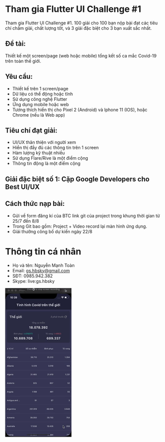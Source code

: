 # Tham gia Flutter UI Challenge #1
Tham gia Flutter UI Challenge #1. 100 giải cho 100 bạn nộp bài đạt các tiêu chí chấm giải, chất lượng tốt, và 3 giải đặc biệt cho 3 bạn xuất sắc nhất.

## Đề tài:
Thiết kế một screen/page (web hoặc mobile) tổng kết số ca mắc Covid-19 trên toàn thế giới.

## Yêu cầu:
- Thiết kế trên 1 screen/page
- Dữ liệu có thể động hoặc tĩnh
- Sử dụng công nghệ Flutter
- Ứng dụng mobile hoặc web
- Tương thích hiển thị cho Pixel 2 (Android) và Iphone 11 (IOS), hoặc Chrome (nếu là Web app)

## Tiêu chí đạt giải:
- UI/UX thân thiện với người xem
- Hiển thị đầy đủ các thông tin trên 1 screen
- Hàm lượng kỹ thuật nhiều
- Sử dụng Flare/Rive là một điểm cộng
- Thông tin động là một điểm cộng

## Giải đặc biệt số 1: Cặp Google Developers cho Best UI/UX

## Cách thức nạp bài:
- Gửi về form đăng kí của BTC link git của project trong khung thời gian từ 25/7 đến 8/8
- Trong Git bao gồm: Project + Video record lại màn hình ứng dụng.
- Giải thưởng công bố dự kiến ngày 22/8

# Thông tin cá nhân
- Họ và tên: Nguyễn Mạnh Toàn
- Email: gs.hbsky@gmail.com
- SĐT: 0985.942.382
- Skype: live:gs.hbsky

[![Video record on Iphone 11](./video_record_ios_11.gif)](https://youtu.be/AKJZtOqUDRQ)
